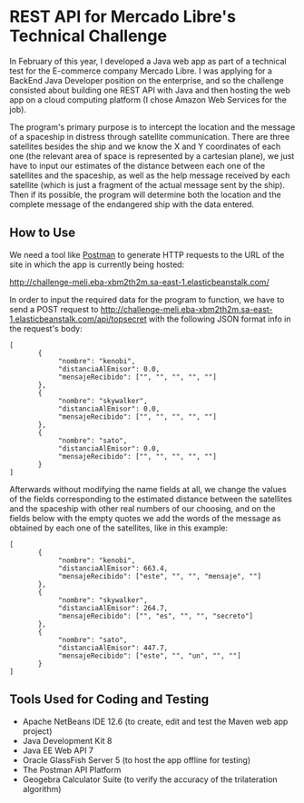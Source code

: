 # REST API for Mercado Libre's Technical Challenge

In February of this year, I developed a Java web app as part of a technical test for the E-commerce company Mercado Libre. I was applying for a BackEnd Java Developer position on the enterprise, and so the challenge consisted about building one REST API with Java and then hosting the web app on a cloud computing platform (I chose Amazon Web Services for the job). 

The program's primary purpose is to intercept the location and the message of a spaceship in distress through satellite communication. There are three satellites besides the ship and we know the X and Y coordinates of each one (the relevant area of space is represented by a cartesian plane), we just have to input our estimates of the distance between each one of the satellites and the spaceship, as well as the help message received by each satellite (which is just a fragment of the actual message sent by the ship). Then if its possible, the program will determine both the location and the complete message of the endangered ship with the data entered.

## How to Use

We need a tool like [Postman](https://www.postman.com/) to generate HTTP requests to the URL of the site in which the app is currently being hosted:

http://challenge-meli.eba-xbm2th2m.sa-east-1.elasticbeanstalk.com/

In order to input the required data for the program to function, we have to send a POST request to http://challenge-meli.eba-xbm2th2m.sa-east-1.elasticbeanstalk.com/api/topsecret with the following JSON format info in the request's body:


```
[
       {
            "nombre": "kenobi",
            "distanciaAlEmisor": 0.0,
            "mensajeRecibido": ["", "", "", "", ""]
       },
       {
            "nombre": "skywalker",
            "distanciaAlEmisor": 0.0,
            "mensajeRecibido": ["", "", "", "", ""]
       },
       {
            "nombre": "sato",
            "distanciaAlEmisor": 0.0,
            "mensajeRecibido": ["", "", "", "", ""]
       }
]
```

Afterwards without modifying the name fields at all, we change the values of the fields corresponding to the estimated distance between the satellites and the spaceship with other real numbers of our choosing, and on the fields below with the empty quotes we add the words of the message as obtained by each one of the satellites, like in this example:

```
[
       {
            "nombre": "kenobi",
            "distanciaAlEmisor": 663.4,
            "mensajeRecibido": ["este", "", "", "mensaje", ""]
       },
       {
            "nombre": "skywalker",
            "distanciaAlEmisor": 264.7,
            "mensajeRecibido": ["", "es", "", "", "secreto"]
       },
       {
            "nombre": "sato",
            "distanciaAlEmisor": 447.7,
            "mensajeRecibido": ["este", "", "un", "", ""]
       }
]
```

## Tools Used for Coding and Testing

- Apache NetBeans IDE 12.6 (to create, edit and test the Maven web app project)
- Java Development Kit 8
- Java EE Web API 7
- Oracle GlassFish Server 5 (to host the app offline for testing)
- The Postman API Platform
- Geogebra Calculator Suite (to verify the accuracy of the trilateration algorithm)

